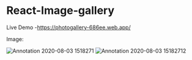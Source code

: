 # React-Image-gallery

Live Demo -https://photogallery-686ee.web.app/

Image:

![Annotation 2020-08-03 1518271](https://user-images.githubusercontent.com/52570524/89171102-4b1d9380-d59e-11ea-91d5-b5a432bec6dc.png)
![Annotation 2020-08-03 15182712](https://user-images.githubusercontent.com/52570524/89171087-43f68580-d59e-11ea-977c-807a26392a16.png)
